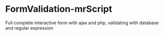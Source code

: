 # FormValidation-mrScript
Full complete interactive form with ajax and php, validating with database and regular expression
